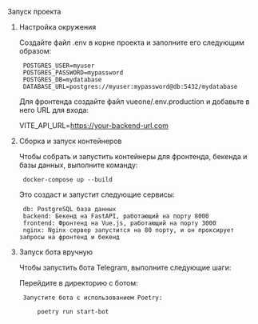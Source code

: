 Запуск проекта 

1. Настройка окружения

    Создайте файл .env в корне проекта и заполните его следующим образом:
    
        POSTGRES_USER=myuser
        POSTGRES_PASSWORD=mypassword
        POSTGRES_DB=mydatabase
        DATABASE_URL=postgres://myuser:mypassword@db:5432/mydatabase

    Для фронтенда создайте файл vueone/.env.production и добавьте в него URL для входа:

    VITE_API_URL=https://your-backend-url.com

2. Сборка и запуск контейнеров

    Чтобы собрать и запустить контейнеры для фронтенда, бекенда и базы данных, выполните команду:

        docker-compose up --build

    Это создаст и запустит следующие сервисы:

        db: PostgreSQL база данных
        backend: Бекенд на FastAPI, работающий на порту 8000
        frontend: Фронтенд на Vue.js, работающий на порту 3000
        nginx: Nginx сервер запустится на 80 порту, и он проксирует запросы на фронтенд и бекенд

3. Запуск бота вручную

    Чтобы запустить бота Telegram, выполните следующие шаги:

     Перейдите в директорию с ботом:

        Запустите бота с использованием Poetry:

            poetry run start-bot


